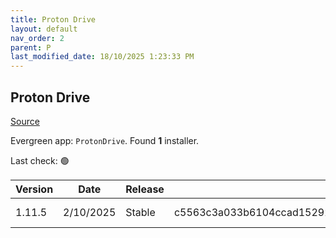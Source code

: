 ```yaml
---
title: Proton Drive
layout: default
nav_order: 2
parent: P
last_modified_date: 18/10/2025 1:23:33 PM
---
```


## Proton Drive

[Source](https://proton.me/drive/)

Evergreen app: `ProtonDrive`. Found **1** installer.

Last check: 🟢

| Version | Date      | Release | Sha512                                                                                                                           | Type | URI                                                                                                                                                                                |
| ------- | --------- | ------- | -------------------------------------------------------------------------------------------------------------------------------- | ---- | ---------------------------------------------------------------------------------------------------------------------------------------------------------------------------------- |
| 1.11.5  | 2/10/2025 | Stable  | c5563c3a033b6104ccad15292b6db46b8e2ef562f190169c7f28ee3f760ab90187f790639e3bc7e2f1e91a743e7e93fd8600831961eae39fb3bda6c46bdc5269 | exe  | [https://proton.me/download/drive/windows/1.11.5/x64/Proton%20Drive%20Setup%201.11.5.exe](https://proton.me/download/drive/windows/1.11.5/x64/Proton%20Drive%20Setup%201.11.5.exe) |
